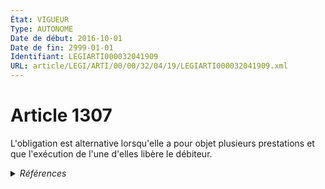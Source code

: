 ```yaml
---
État: VIGUEUR
Type: AUTONOME
Date de début: 2016-10-01
Date de fin: 2999-01-01
Identifiant: LEGIARTI000032041909
URL: article/LEGI/ARTI/00/00/32/04/19/LEGIARTI000032041909.xml
---
```


<h1>Article 1307</h1>

L'obligation est alternative lorsqu'elle a pour objet plusieurs prestations et
que l'exécution de l'une d'elles libère le débiteur.


<details>
  <summary><em>Références</em></summary>

  <h2>Articles faisant référence à l'article</h2>
  
  <ul>
    <li>
      <a href="https://legal.tricoteuses.fr//redirection/LEGIARTI000032006593?vers=git&vers=legifrance">Ordonnance n° 2016-131 du 10 février 2016 portant réforme du droit des contrats, du régime général et de la preuve des obligations - article 3 ENTIEREMENT_MODIF</a> MODIFIE source
    </li>
  </ul>
  
  <h2>Références faites par l'article</h2>
  
  <ul>
    <li>
      CODIFICATION source Loi 1804-02-07
    </li>
    <li>
      2016-02-10 MODIFIE cible <a href="https://legal.tricoteuses.fr//redirection/LEGIARTI000032006593?vers=git&vers=legifrance">Ordonnance n° 2016-131 du 10 février 2016 portant réforme du droit des contrats, du régime général et de la preuve des obligations - article 3 ENTIEREMENT_MODIF</a>
    </li>
    <li>
      2999-01-01 CONCORDANCE source <a href="https://legal.tricoteuses.fr//redirection/LEGIARTI000006436684?vers=git&vers=legifrance">Code civil - article 1189 AUTONOME MODIFIE, en vigueur du 1804-03-21 au 2016-10-01</a>
    </li>
  </ul>
</details>
